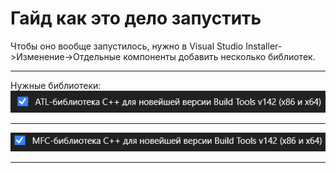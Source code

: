 # Гайд как это дело запустить
Чтобы оно вообще запустилось, нужно в Visual Studio Installer->Изменение->Отдельные компоненты добавить несколько библиотек.  
***
Нужные библиотеки:  
![Libs](images_readme/Screenshot-2023-02-19-200938.png)  
***
![Libs](images_readme/Screenshot-2023-02-19-201002.png)  
***
